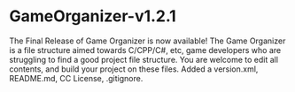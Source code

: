 # GameOrganizer-v1.2.1
 The Final Release of Game Organizer is now available! The Game Organizer is a file structure aimed towards C/CPP/C#, etc, game developers who are struggling to find a good project file structure. You are welcome to edit all contents, and build your project on these files. Added a version.xml, README.md, CC License, .gitignore.
